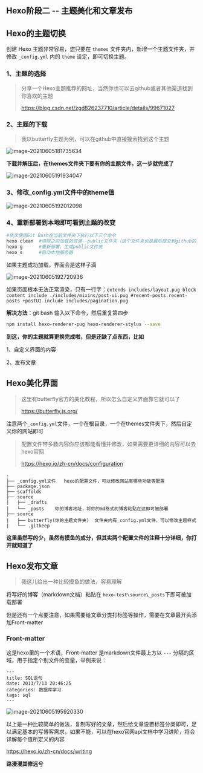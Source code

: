 

## Hexo阶段二 -- 主题美化和文章发布



## Hexo的主题切换

创建 Hexo 主题非常容易，您只要在 `themes` 文件夹内，新增一个主题文件夹，并修改 `_config.yml` 内的 `theme` 设定，即可切换主题。

### 1、主题的选择

> 分享一个Hexo主题推荐的网址，当然你也可以去github或者其他渠道找到你喜欢的主题
>
> https://blog.csdn.net/zgd826237710/article/details/99671027

### 2、主题的下载

> 我以butterfly主题为例，可以在github中直接搜索找到这个主题

![image-20210605181735634](https://i.loli.net/2021/06/05/BRjcIrokPS9uxKa.png)

**下载并解压后，在themes文件夹下要有你的主题文件，这一步就完成了**

![image-20210605191934047](https://i.loli.net/2021/06/05/4p3rXoYNZ9DAyUc.png)

### 3、修改_config.yml文件中的theme值

![image-20210605192012098](https://i.loli.net/2021/06/05/tpFo1XZ7YxTlPQL.png)



### 4、重新部署到本地即可看到主题的改变

```bash
#依次使用Git Bash在当前文件夹下执行以下三个命令
hexo clean  #清除之前加载的资源--public文件夹（这个文件夹也是最后提交到github的文件夹）
hexo g      #重新部署，生成public文件夹
hexo s      #启动本地服务器
```

如果主题成功加载，界面会是这样子滴

![image-20210605192720936](https://i.loli.net/2021/06/05/dirYpbwKf1g8a3M.png)

如果页面根本无法正常渲染，只有一行字：`extends includes/layout.pug block content include ./includes/mixins/post-ui.pug #recent-posts.recent-posts +postUI include includes/pagination.pug`

**解决方法**：git bash 输入以下命令，然后重复第四步

```bash
npm install hexo-renderer-pug hexo-renderer-stylus --save
```

**到这，你的主题就算更换完成啦，但是还缺了点东西，比如**

1、自定义界面的内容

2、发布文章



## Hexo美化界面

> 这里有butterfly官方的美化教程，所以怎么自定义界面靠它就可以了
>
> https://butterfly.js.org/

注意两个`_config.yml`文件，一个在根目录，一个在themes文件夹下，然后自定义你的网站即可

> 配置文件带多数内容你应该都能看懂并修改，如果需要更详细的内容可以去hexo官网
>
> https://hexo.io/zh-cn/docs/configuration

```
.
├── _config.yml文件   hexo的配置文件，可以修改网站有哪些功能等配置
├── package.json
├── scaffolds
├── source 
|   ├── _drafts
|   └── _posts    你的博客地址，将你的md格式的博客粘贴在这即可被部署
├── source 
|   ├── butterfly(你的主题文件夹)  文件夹内有_config.yml文件，可以修改主题样式
|   └── .gitkeep    
```

**这里虽然写的少，虽然有摸鱼的成分，但其实两个配置文件的注释十分详细，你打开就知道了**

## Hexo发布文章

> 我这儿给出一种比较摸鱼的做法，容易理解

将写好的博客（markdown文档）粘贴在 `hexo-test\source\_posts`下即可被加载部署

但是还有一个点要注意，如果需要给文章分类打标签等操作，需要在文章最开头添加Front-matter

### Front-matter

这是hexo里的一个术语，Front-matter 是markdown文件最上方以 `---` 分隔的区域，用于指定个别文件的变量，举例来说：

```
---
title: SQL语句
date: 2013/7/13 20:46:25
categories: 数据库学习
tags: sql
---
```

![image-20210605195920330](https://i.loli.net/2021/06/05/67LWcADRpsiSlUr.png)

以上是一种比较简单的做法，复制写好的文章，然后给文章设置标签分类即可，足以满足基本的写博客需求，如果不能，可以在hexo官网api文档中学习进阶，将会详解每个值所定义的内容

https://hexo.io/zh-cn/docs/writing



**路漫漫其修远兮**

